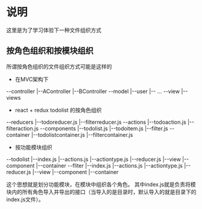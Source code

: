 # 说明

这里是为了学习体验下一种文件组织方式

## 按角色组织和按模块组织

所谓按角色组织的文件组织方式可能是这样的

* 在MVC架构下

--controller
  |--AController
  |--BController
--model
  |--user
  |-- ...
--view
  |--views

* react + redux todolist 的按角色组织

--reducers
  |--todoreducer.js
  |--filterreducer.js
--actions
  |--todoaction.js
  |--filteraction.js
--components
  |--todolist.js
  |--todoitem.js
  |--filter.js
--container
  |--todolistcontainer.js
  |--filtercontainer.js

* 按功能模块组织

--todolist
  |--index.js
  |--actions.js
  |--actiontype.js
  |--reducer.js
  |--view
      |--component
      |--container
--fliter
  |--index.js
  |--actions.js
  |--actiontype.js
  |--reducer.js
  |--view
      |--component
      |--container

这个思想就是划分功能模块，在模块中组织各个角色。
其中index.js就是负责将模块内的所有角色导入并导出的接口（当导入的是目录时，默认导入的就是目录下的index.js文件）。


